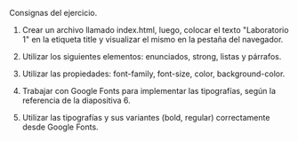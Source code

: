 Consignas del ejercicio.

1. Crear un archivo llamado index.html, luego,
colocar el texto "Laboratorio 1" en la etiqueta
title y visualizar el mismo en la pestaña del
navegador.

2. Utilizar los siguientes elementos: enunciados,
strong, listas y párrafos.

3. Utilizar las propiedades: font-family,
font-size, color, background-color.

4. Trabajar con Google Fonts para implementar
las tipografías, según la referencia de la
diapositiva 6.

5. Utilizar las tipografías y sus variantes (bold,
regular) correctamente desde Google Fonts.
